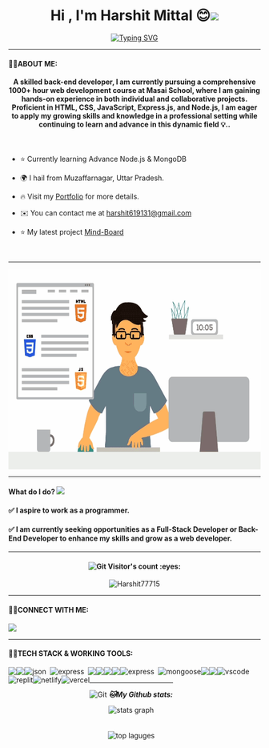 
<h1 align="center">Hi , I'm Harshit Mittal 😊<img src="https://media.giphy.com/media/hvRJCLFzcasrR4ia7z/giphy.gif" width="35"></h1>


[<div align="center">![Typing SVG](https://readme-typing-svg.demolab.com?font=Fira+Code&weight=800&pause=1000&color=00ffff&background=B3FFE500&center=true&random=false&width=435&lines=Full+Stack+Web+Developer+👨🏻‍💻;1500%2B+Hours+of+Coding+Experience+⚡️;700%2B+DSA+Questions+Solved+💡)</div>](https://git.io/typing-svg)
<hr>


 #### 👨‍💻ABOUT ME:
<h4 align="center">
A skilled back-end developer, I am currently pursuing a comprehensive 1000+ hour web development course at Masai School, where I am gaining hands-on experience in both individual and collaborative projects. Proficient in HTML, CSS, JavaScript, Express.js, and Node.js, I am eager to apply my growing skills and knowledge in a professional setting while continuing to learn and advance in this dynamic field 💡..</h4>
<br/>

- ⭐ Currently learning Advance Node.js & MongoDB
 
- 🌍  I hail from Muzaffarnagar, Uttar Pradesh.

- 🔥  Visit my [Portfolio](https://harshit77715.github.io) for more details.

- ✉️  You can contact me at [harshit619131@gmail.com](mailto:harshit619131@gmail.com)

- ⭐ My latest project [Mind-Board](https://elegant-jelly-ea5c2c.netlify.app/)
<br />
<hr>

<img align="center" width="100%" height="400px" src="gif.gif">

<hr>

 #### What do I do? <img src="https://media.giphy.com/media/XGma2iRIHTKkwqRkFl/giphy.gif" width="50"></h3>

<h4>✅ I aspire to work as a programmer.</h4>

<h4>✅ I am currently seeking opportunities as a Full-Stack Developer or Back-End Developer to enhance my skills and grow as a web developer.</h4>

<hr>

<h4 align="center"><img src="https://media.giphy.com/media/W5eoZHPpUx9sapR0eu/giphy.gif" width="30px" alt="Git"/>&nbsp;Visitor's count :eyes:</h4>

<p align="center"><img src="https://profile-counter.glitch.me/{Harshit77715}/count.svg" alt="Harshit77715" :: Visitor's Count" /></p>

<hr>

 #### 👨‍💻CONNECT WITH ME:


<p align="left">
  <a href="https://harshit77715.github.io">
    <img align="left" src="https://encrypted-tbn0.gstatic.com/images?q=tbn:ANd9GcTqx2RrK8Eje0ohUMNvb--Dl5KJIrb8R1sSJA&usqp=CAU" width="32px"  />
  </a>
  <a href="https://www.linkedin.com/in/harshit-mittal-398b3424b" target="https://www.linkedin.com/in/harshit-mittal-398b3424b">
  <img align="center" src="https://img.shields.io/badge/-LinkedIn-0e76a8?style=for-the-badge&logo=Linkedin&logoColor=white" alt="" />
  </a>
</p>



<hr>

 #### 👨‍💻TECH STACK & WORKING TOOLS:
 
<p>
<div align="center" style="display: flex; flex-wrap: wrap;">
<img src="https://img.shields.io/badge/HTML5-E34F26?style=for-the-badge&logo=html5&logoColor=white" />
<img src="https://img.shields.io/badge/CSS3-1572B6?style=for-the-badge&logo=css3&logoColor=white" />
<img src="https://img.shields.io/badge/json-5E5C5C?style=for-the-badge&logo=json&logoColor=white" alt="json" />&nbsp;&nbsp;
<img src="https://img.shields.io/badge/express-319795?style=for-the-badge&logo=express&logoColor=white" alt="express" />&nbsp;&nbsp;
<img src="https://img.shields.io/badge/JavaScript-323330?style=for-the-badge&logo=javascript&logoColor=F7DF1E" />
<img src="https://img.shields.io/badge/npm-CB3837?style=for-the-badge&logo=npm&logoColor=white" />
<img src="https://img.shields.io/badge/python-%23ED8B00.svg?style=for-the-badge&logo=python&logoColor=white" />
<img src="https://img.shields.io/badge/node-CB3837?style=for-the-badge&logo=node&logoColor=white" />
<img src="https://img.shields.io/badge/mongodb-319795?style=for-the-badge&logo=mongodb&logoColor=white" alt="express" />&nbsp;&nbsp;
<img src="https://img.shields.io/badge/mongoose-000000?style=for-the-badge&logo=mongoose&logoColor=white" alt="mongoose" />
<img src="https://img.shields.io/badge/GitHub-100000?style=for-the-badge&logo=github&logoColor=white" />
<img src="https://img.shields.io/badge/GIT-E44C30?style=for-the-badge&logo=git&logoColor=white" />
<img src="https://img.shields.io/badge/VSCode-0078D4?style=for-the-badge&logo=visual%20studio%20code&logoColor=white" alt="vscode" />
<img src="https://img.shields.io/badge/replit-667881?style=for-the-badge&logo=replit&logoColor=white" alt="replit" />
<img src="https://img.shields.io/badge/Netlify-00C7B7?style=for-the-badge&logo=netlify&logoColor=white" alt="netlify" />
<img src="https://img.shields.io/badge/Vercel-000000?style=for-the-badge&logo=vercel&logoColor=white" alt="vercel" />

<div/>
</p>
  
<hr>

<p align="center">
<img src="https://media.giphy.com/media/W5eoZHPpUx9sapR0eu/giphy.gif" width="30px" alt="Git"/>&nbsp;<i><b>🐱My Github stats:</b></i> 
</p>
<div align="center">
  <img src="https://github-readme-stats.vercel.app/api?username=Harshit77715&count_private=true&theme=light" height="150" alt="stats graph"  />
</div>
<br>
<br>
  <img  className="github-top-langs" id="github-top-langs"
               src="https://github-readme-stats.vercel.app/api/top-langs/?username=Harshit77715&layout=compact&theme=light&hide_border=true"
              alt="top laguges"
              id="github-top-langs" />
 


